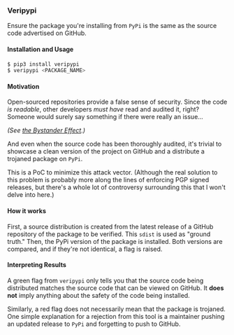### Veripypi

Ensure the package you're installing from `PyPi` is the same as the source code advertised on GitHub.

#### Installation and Usage

```bash
$ pip3 install veripypi
$ veripypi <PACKAGE_NAME>
```

#### Motivation

Open-sourced repositories provide a false sense of security. Since the code *is readable*, other developers *must have* read and audited it, right? Someone would surely say something if there were really an issue...

*(See [the Bystander Effect](https://en.wikipedia.org/wiki/Bystander_effect).)* 

And even when the source code has been thoroughly audited, it's trivial to showcase a clean version of the project on GitHub and a distribute a trojaned package on `PyPi`.

This is a PoC to minimize this attack vector. (Although the real solution to this problem is probably more along the lines of enforcing PGP signed releases, but there's a whole lot of controversy surrounding this that I won't delve into here.)

#### How it works

First, a source distribution is created from the latest release of a GitHub repository of the package to be verified. This `sdist` is used as "ground truth." Then, the PyPi version of the package is installed. Both versions are compared, and if they're not identical, a flag is raised. 

#### Interpreting Results

A green flag from `veripypi` only tells you that the source code being distributed matches the source code that can be viewed on GitHub. It **does not** imply anything about the safety of the code being installed. 

Similarly, a red flag does not necessarily mean that the package is trojaned. One simple explanation for a rejection from this tool is a maintainer pushing an updated release to `PyPi` and forgetting to push to GitHub. 
